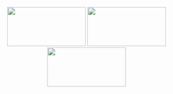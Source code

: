 <p align="center"><kbd><a href="https://www.linkedin.com/in/kate-balabanovich/"><img src="https://github.com/user-attachments/assets/4690650a-3b68-4728-aff1-66d3e3d04327" height="90" width="180"/></a></kbd> <kbd><a href="https://docs.google.com/document/d/13_Z1-7x9poBeIgz2PzFqfmNTTwJlmKnasA9XsLHG0Mo/edit?usp=sharing"><img src="https://github.com/user-attachments/assets/da579bf7-9993-49f5-b3cc-533a3db8e265" height="90" width="180"/></a></kbd> <kbd><a href="https://www.kaggle.com/a113ssa"><img src="https://github.com/user-attachments/assets/f6fdb35f-e5b5-459c-a216-2f996963ad25" height="90" width="180"/></a></kbd></p>
